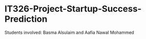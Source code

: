 # IT326-Project-Startup-Success-Prediction
Students involved: Basma Alsulaim and Aafia Nawal Mohammed
